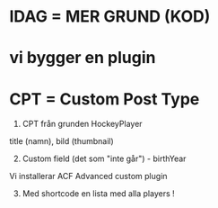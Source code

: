 # IDAG = MER GRUND (KOD)
# vi bygger en plugin
# CPT = Custom Post Type

1. CPT från grunden HockeyPlayer

title (namn), bild (thumbnail)	
 
2. Custom field (det som "inte går") - birthYear

Vi installerar ACF
Advanced custom plugin


3. Med shortcode en lista med alla players !
